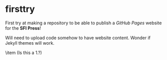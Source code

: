 # firsttry
First try at making a repository to be able to publish a *GitHub Pages* website for the **SFI Press**!

Will need to upload code somehow to have website content. Wonder if Jekyll themes will work.

\item (Is this a 1.?)
